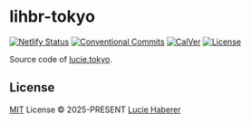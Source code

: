 # lihbr-tokyo

[![Netlify Status][netlify-status-src]][netlify-status-href]
[![Conventional Commits][conventional-commits-src]][conventional-commits-href]
[![CalVer][calver-src]][calver-href]
[![License][license-src]][license-href]

Source code of [lucie.tokyo][lihbr-tokyo].

## License

[MIT][license] License © 2025-PRESENT [Lucie Haberer][lihbr-github]

<!-- Links -->

[license]: ./LICENSE
[lihbr-github]: https://github.com/lihbr
[lihbr-tokyo]: https://lucie.tokyo

<!-- Badges -->

[netlify-status-src]: https://api.netlify.com/api/v1/badges/76b223e6-a31d-4ce0-9949-499fc9eca326/deploy-status
[netlify-status-href]: https://app.netlify.com/sites/lihbr-tokyo/deploys
[github-actions-ci-src]: https://github.com/lihbr/lihbr-tokyo/workflows/ci/badge.svg
[github-actions-ci-href]: https://github.com/lihbr/lihbr-tokyo/actions?query=workflow%3Aci
[conventional-commits-src]: https://img.shields.io/badge/Conventional%20Commits-1.0.0-%23FE5196?style=flat&colorA=131010&colorB=f27602&logo=conventionalcommits&logoColor=faf1f1
[conventional-commits-href]: https://conventionalcommits.org
[calver-src]: https://img.shields.io/badge/calver-YY.0M.MICRO-ffb005.svg?style=flat&colorA=131010&colorB=ffb005
[calver-href]: https://calver.org
[license-src]: https://img.shields.io/github/license/lihbr/lihbr-tokyo.svg?style=flat&colorA=131010&colorB=759f53
[license-href]: https://github.com/lihbr/lihbr-tokyo/blob/master/LICENSE
